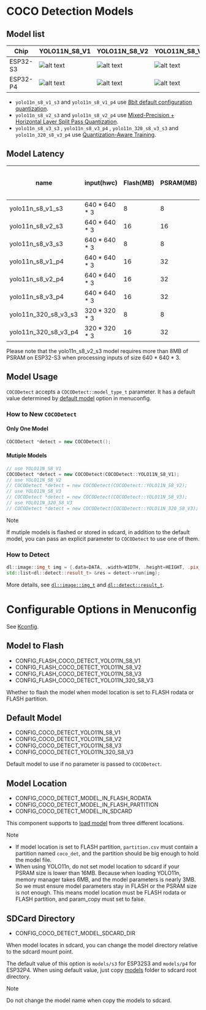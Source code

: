 # COCO Detection Models

## Model list
[supported]: https://img.shields.io/badge/-supported-green "supported"
[no support]: https://img.shields.io/badge/-no_support-red "no support"

| Chip     | YOLO11N_S8_V1          | YOLO11N_S8_V2           | YOLO11N_S8_V3           |  YOLO11N_320_S8_V3      |
|----------|------------------------|-------------------------|-------------------------|-------------------------|
| ESP32-S3 | ![alt text][supported] | ![alt text][supported]  | ![alt text][supported]  | ![alt text][supported]  |
| ESP32-P4 | ![alt text][supported] | ![alt text][supported]  | ![alt text][supported]  | ![alt text][supported]  |

- `yolo11n_s8_v1_s3` and `yolo11n_s8_v1_p4` use [8bit default configuration quantization](https://docs.espressif.com/projects/esp-dl/en/latest/tutorials/how_to_deploy_yolo11n.html#bit-default-configuration-quantization).
- `yolo11n_s8_v2_s3` and `yolo11n_s8_v2_p4` use [Mixed-Precision + Horizontal Layer Split Pass Quantization](https://docs.espressif.com/projects/esp-dl/en/latest/tutorials/how_to_deploy_yolo11n.html#mixed-precision-horizontal-layer-split-pass-quantization).
- `yolo11n_s8_v3_s3` , `yolo11n_s8_v3_p4` , `yolo11n_320_s8_v3_s3` and `yolo11n_320_s8_v3_p4` use [Quantization-Aware Training](https://docs.espressif.com/projects/esp-dl/en/latest/tutorials/how_to_deploy_yolo11n.html#quantization-aware-training).

## Model Latency

| name                 | input(h*w*c)  | Flash(MB) | PSRAM(MB) | preprocess(us) | model(us) | postprocess(us) | mAP50-95 on COCO val2017 |
|----------------------|---------------|-----------|-----------|----------------|-----------|-----------------|--------------------------|
| yolo11n_s8_v1_s3     | 640 * 640 * 3 | 8         | 8         | 202701         | 26162561  | 58571           | 0.307                    |
| yolo11n_s8_v2_s3     | 640 * 640 * 3 | 16        | 16        | 202662         | 15981078  | 59165           | 0.331                    |  
| yolo11n_s8_v3_s3     | 640 * 640 * 3 | 8         | 8         | 202804         | 26057061  | 58006           | 0.359                    |
| yolo11n_s8_v1_p4     | 640 * 640 * 3 | 16        | 32        | 105757         | 2769830   | 15955           | 0.307                    |
| yolo11n_s8_v2_p4     | 640 * 640 * 3 | 16        | 32        | 105766         | 3260384   | 16296           | 0.334                    |
| yolo11n_s8_v3_p4     | 640 * 640 * 3 | 16        | 32        | 105755         | 2764595   | 15860           | 0.360                    |
| yolo11n_320_s8_v3_s3 | 320 * 320 * 3 | 8         | 8         | 52255          | 6184218   | 17594           | 0.277                    |
| yolo11n_320_s8_v3_p4 | 320 * 320 * 3 | 16        | 32        | 27393          | 600033    | 5754            | 0.275                    |

Please note that the yolo11n_s8_v2_s3 model requires more than 8MB of PSRAM on ESP32-S3 when processing inputs of size 640 * 640 * 3.

## Model Usage

``COCODetect`` accepts a ``COCODetect::model_type_t`` parameter. It has a default value determined by [default model](#default-model) option in menuconfig.

### How to New `COCODetect`

#### Only One Model

```cpp
COCODetect *detect = new COCODetect();
```

#### Mutiple Models

```cpp
// use YOLO11N_S8_V1
COCODetect *detect = new COCODetect(COCODetect::YOLO11N_S8_V1);
// use YOLO11N_S8_V2
// COCODetect *detect = new COCODetect(COCODetect::YOLO11N_S8_V2);
// use YOLO11N_S8_V3
// COCODetect *detect = new COCODetect(COCODetect::YOLO11N_S8_V3);
// use YOLO11N_320_S8_V3
// COCODetect *detect = new COCODetect(COCODetect::YOLO11N_320_S8_V3);
```
> [!NOTE] 
> If mutiple models is flashed or stored in sdcard, in addition to the default model, you can pass an explicit parameter to ``COCODetect`` to use one of them.

### How to Detect

```cpp
dl::image::img_t img = {.data=DATA, .width=WIDTH, .height=HEIGHT, .pix_type=PIX_TYPE};
std::list<dl::detect::result_t> &res = detect->run(img);
```

More details, see [`dl::image::img_t`](https://github.com/espressif/esp-dl/blob/master/esp-dl/vision/image/dl_image_define.hpp) and [`dl::detect::result_t`](https://github.com/espressif/esp-dl/blob/master/esp-dl/vision/detect/dl_detect_define.hpp).

# Configurable Options in Menuconfig

See [Kconfig](Kconfig).

## Model to Flash

- CONFIG_FLASH_COCO_DETECT_YOLO11N_S8_V1
- CONFIG_FLASH_COCO_DETECT_YOLO11N_S8_V2
- CONFIG_FLASH_COCO_DETECT_YOLO11N_S8_V3
- CONFIG_FLASH_COCO_DETECT_YOLO11N_320_S8_V3

Whether to flash the model when model location is set to FLASH rodata or FLASH partition.

## Default Model

- CONFIG_COCO_DETECT_YOLO11N_S8_V1
- CONFIG_COCO_DETECT_YOLO11N_S8_V2
- CONFIG_COCO_DETECT_YOLO11N_S8_V3
- CONFIG_COCO_DETECT_YOLO11N_320_S8_V3

Default model to use if no parameter is passed to ``COCODetect``.

## Model Location

- CONFIG_COCO_DETECT_MODEL_IN_FLASH_RODATA
- CONFIG_COCO_DETECT_MODEL_IN_FLASH_PARTITION
- CONFIG_COCO_DETECT_MODEL_IN_SDCARD

This component supports to [load model](https://docs.espressif.com/projects/esp-dl/en/latest/tutorials/how_to_load_test_profile_model.html) from three different locations.

> [!NOTE]
> - If model location is set to FLASH partition, `partition.csv` must contain a partition named `coco_det`, and the partition should be big enough to hold the model file.
> - When using YOLO11n, do not set model location to sdcard if your PSRAM size is lower than 16MB. Because when loading YOLO11n, memory manager takes 6MB, and the model parameters is nearly 3MB. So we must ensure model parameters stay in FLASH or the PSRAM size is not enough. This means model location must be FLASH rodata or FLASH partition, and param_copy must set to false.

## SDCard Directory

- CONFIG_COCO_DETECT_MODEL_SDCARD_DIR

When model locates in sdcard, you can change the model directory relative to the sdcard mount point.   

The default value of this option is `models/s3` for ESP32S3 and `models/p4` for ESP32P4. 
When using default value, just copy [models](models) folder to sdcard root directory.

> [!NOTE] 
> Do not change the model name when copy the models to sdcard.